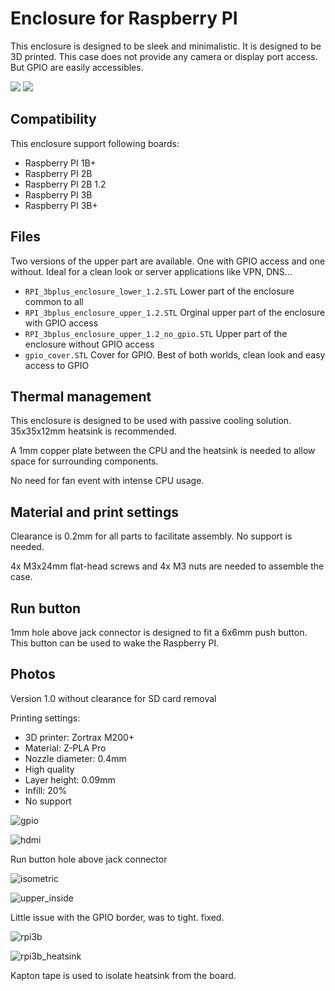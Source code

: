 # Enclosure for Raspberry PI

This enclosure is designed to be sleek and minimalistic. It is designed to be 3D printed. This case does not provide any camera or display port access. But GPIO are easily accessibles.


<p float="left">
  <img src="https://github.com/AntoninPvr/RPI_3Bplus_passive_enclosure/blob/main/images/render_sd_hdmi.JPG?raw=true" />
  <img src="https://github.com/AntoninPvr/RPI_3Bplus_passive_enclosure/blob/main/images/render_hdmi_usb.JPG?raw=true" /> 
</p>


## Compatibility
This enclosure support following boards:

* Raspberry PI 1B+
* Raspberry PI 2B
* Raspberry PI 2B 1.2
* Raspberry PI 3B
* Raspberry PI 3B+

## Files

Two versions of the upper part are available. One with GPIO access and one without. Ideal for a clean look or server applications like VPN, DNS...

* `RPI_3bplus_enclosure_lower_1.2.STL` Lower part of the enclosure common to all
* `RPI_3bplus_enclosure_upper_1.2.STL` Orginal upper part of the enclosure with GPIO access
* `RPI_3bplus_enclosure_upper_1.2_no_gpio.STL` Upper part of the enclosure without GPIO access
* `gpio_cover.STL` Cover for GPIO. Best of both worlds, clean look and easy access to GPIO


## Thermal management
This enclosure is designed to be used with passive cooling solution. 35x35x12mm heatsink is recommended.

A 1mm copper plate between the CPU and the heatsink is needed to allow space for surrounding components.

No need for fan event with intense CPU usage.

## Material and print settings
Clearance is 0.2mm for all parts to facilitate assembly. No support is needed.

4x M3x24mm flat-head screws and 4x M3 nuts are needed to assemble the case.

## Run button
1mm hole above jack connector is designed to fit a 6x6mm push button. This button can be used to wake the Raspberry PI.

## Photos

Version 1.0 without clearance for SD card removal

Printing settings:
* 3D printer: Zortrax M200+
* Material: Z-PLA Pro
* Nozzle diameter: 0.4mm
* High quality
* Layer height: 0.09mm
* Infill: 20%
* No support

![gpio](https://github.com/AntoninPvr/RPI_3Bplus_passive_enclosure/blob/main/images/gpio.jpg?raw=true)

![hdmi](https://github.com/AntoninPvr/RPI_3Bplus_passive_enclosure/blob/main/images/hdmi.jpg?raw=true)

Run button hole above jack connector

![isometric](https://github.com/AntoninPvr/RPI_3Bplus_passive_enclosure/blob/main/images/isometric.jpg?raw=true)

![upper_inside](https://github.com/AntoninPvr/RPI_3Bplus_passive_enclosure/blob/main/images/upper_inside.jpg?raw=true)

Little issue with the GPIO border, was to tight. fixed.

![rpi3b](https://github.com/AntoninPvr/RPI_3Bplus_passive_enclosure/blob/main/images/rpi3b.jpg?raw=true)

![rpi3b_heatsink](https://github.com/AntoninPvr/RPI_3Bplus_passive_enclosure/blob/main/images/rpi3b_heatsink.jpg?raw=true)

Kapton tape is used to isolate heatsink from the board.